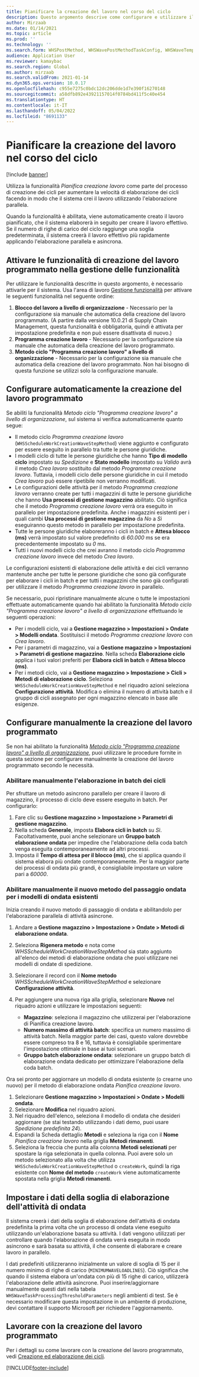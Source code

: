 ```yaml
---
title: Pianificare la creazione del lavoro nel corso del ciclo
description: Questo argomento descrive come configurare e utilizzare il metodo di elaborazione del ciclo Pianifica creazione lavoro.
author: Mirzaab
ms.date: 01/14/2021
ms.topic: article
ms.prod: ''
ms.technology: ''
ms.search.form: WHSPostMethod, WHSWavePostMethodTaskConfig, WHSWaveTemplateTable, WHSParameters, WHSWaveTableListPage, WHSWorkTableListPage, WHSWorkTable, BatchJobEnhanced, WHSPlannedWorkOrder
audience: Application User
ms.reviewer: kamaybac
ms.search.region: Global
ms.author: mirzaab
ms.search.validFrom: 2021-01-14
ms.dyn365.ops.version: 10.0.17
ms.openlocfilehash: c955e7275c0bdc12dc206dde1d7e390f16270148
ms.sourcegitcommit: a58dfb892e43921157014f0784bd411f5c40e454
ms.translationtype: HT
ms.contentlocale: it-IT
ms.lasthandoff: 05/04/2022
ms.locfileid: "8691133"
---
```

# <a name="schedule-work-creation-during-wave"></a>Pianificare la creazione del lavoro nel corso del ciclo

[!include [banner](../../includes/banner.md)]

Utilizza la funzionalità *Pianifica creazione lavoro* come parte del processo di creazione dei cicli per aumentare la velocità di elaborazione dei cicli facendo in modo che il sistema crei il lavoro utilizzando l'elaborazione parallela.

Quando la funzionalità è abilitata, viene automaticamente creato il lavoro pianificato, che il sistema elaborerà in seguito per creare il lavoro effettivo. Se il numero di righe di carico del ciclo raggiunge una soglia predeterminata, il sistema creerà il lavoro effettivo più rapidamente applicando l'elaborazione parallela e asincrona.

## <a name="turn-on-the-scheduled-work-creation-features-in-feature-management"></a>Attivare le funzionalità di creazione del lavoro programmato nella gestione delle funzionalità

Per utilizzare le funzionalità descritte in questo argomento, è necessario attivarle per il sistema. Usa l'area di lavoro [Gestione funzionalità](../../fin-ops-core/fin-ops/get-started/feature-management/feature-management-overview.md) per attivare le seguenti funzionalità nel seguente ordine:

1. **Blocco del lavoro a livello di organizzazione** - Necessario per la configurazione sia manuale che automatica della creazione del lavoro programmato. (A partire dalla versione 10.0.21 di Supply Chain Management, questa funzionalità è obbligatoria, quindi è attivata per impostazione predefinita e non può essere disattivata di nuovo.)
1. **Programma creazione lavoro** - Necessario per la configurazione sia manuale che automatica della creazione del lavoro programmato.
1. **Metodo ciclo "Programma creazione lavoro" a livello di organizzazione** - Necessario per la configurazione sia manuale che automatica della creazione del lavoro programmato. Non hai bisogno di questa funzione se utilizzi solo la configurazione manuale.

<a name="Auto-enable-schedule-work-creation"></a>

## <a name="automatically-configure-scheduled-work-creation"></a>Configurare automaticamente la creazione del lavoro programmato

Se abiliti la funzionalità *Metodo ciclo "Programma creazione lavoro" a livello di organizzazione*, sul sistema si verifica automaticamente quanto segue:

- Il metodo ciclo *Programma creazione lavoro* (`WHSScheduleWorkCreationWaveStepMethod`) viene aggiunto e configurato per essere eseguito in parallelo tra tutte le persone giuridiche.
- I modelli ciclo di tutte le persone giuridiche che hanno **Tipo di modello ciclo** impostato su *Spedizione* e **Stato modello** impostato su *Valido* avrà il metodo *Crea lavoro* sostituito dal metodo *Programma creazione lavoro*. Tuttavia, i modelli ciclo delle persone giuridiche in cui il metodo *Crea lavoro* può essere ripetibile non verranno modificati.
- Le configurazioni delle attività per il metodo *Programma creazione lavoro* verranno create per tutti i magazzini di tutte le persone giuridiche che hanno **Usa processi di gestione magazzino** abilitato. Ciò significa che il metodo *Programma creazione lavoro* verrà ora eseguito in parallelo per impostazione predefinita. Anche i magazzini esistenti per i quali cambi **Usa processi di gestione magazzino** da *No* a *Sì* eseguiranno questo metodo in parallelo per impostazione predefinita.
- Tutte le persone giuridiche elaboreranno i cicli in batch e **Attesa blocco (ms)** verrà impostato sul valore predefinito di *60.000* ms se era precedentemente impostato su *0* ms.
- Tutti i nuovi modelli ciclo che crei avranno il metodo ciclo *Programma creazione lavoro* invece del metodo *Crea lavoro*.

Le configurazioni esistenti di elaborazione delle attività e dei cicli verranno mantenute anche per tutte le persone giuridiche che sono già configurate per elaborare i cicli in batch e per tutti i magazzini che sono già configurati per utilizzare il metodo *Programma creazione lavoro* in parallelo.

Se necessario, puoi ripristinare manualmente alcune o tutte le impostazioni effettuate automaticamente quando hai abilitato la funzionalità *Metodo ciclo "Programma creazione lavoro" a livello di organizzazione* effettuando le seguenti operazioni:

- Per i modelli ciclo, vai a **Gestione magazzino \> Impostazioni \> Ondate \> Modelli ondata**. Sostituisci il metodo *Programma creazione lavoro* con *Crea lavoro*.
- Per i parametri di magazzino, vai a **Gestione magazzino \> Impostazioni \> Parametri di gestione magazzino**. Nella scheda **Elaborazione ciclo** applica i tuoi valori preferiti per **Elabora cicli in batch** e **Attesa blocco (ms)**.
- Per i metodi ciclo, vai a **Gestione magazzino \> Impostazione \> Cicli \> Metodi di elaborazione ciclo**. Seleziona `WHSScheduleWorkCreationWaveStepMethod` e nel riquadro azioni seleziona **Configurazione attività**. Modifica o elimina il numero di attività batch e il gruppo di cicli assegnato per ogni magazzino elencato in base alle esigenze.

## <a name="manually-configure-scheduled-work-creation"></a>Configurare manualmente la creazione del lavoro programmato

Se non hai abilitato la funzionalità [*Metodo ciclo "Programma creazione lavoro" a livello di organizzazione*](#Auto-enable-schedule-work-creation), puoi utilizzare le procedure fornite in questa sezione per configurare manualmente la creazione del lavoro programmato secondo le necessità.

### <a name="manually-enable-batch-processing-of-waves"></a>Abilitare manualmente l'elaborazione in batch dei cicli

Per sfruttare un metodo asincrono parallelo per creare il lavoro di magazzino, il processo di ciclo deve essere eseguito in batch. Per configurarlo:

1. Fare clic su **Gestione magazzino \> Impostazione \> Parametri di gestione magazzino**.
1. Nella scheda **Generale**, imposta **Elabora cicli in batch** su *Sì*. Facoltativamente, puoi anche selezionare un **Gruppo batch elaborazione ondata** per impedire che l'elaborazione della coda batch venga eseguita contemporaneamente ad altri processi.
1. Imposta il **Tempo di attesa per il blocco (ms)**, che si applica quando il sistema elabora più ondate contemporaneamente. Per la maggior parte dei processi di ondata più grandi, è consigliabile impostare un valore pari a *60000*.

### <a name="manually-enable-the-new-wave-step-method-for-existing-wave-templates"></a>Abilitare manualmente il nuovo metodo del passaggio ondata per i modelli di ondata esistenti

Inizia creando il nuovo metodo di passaggio di ondata e abilitandolo per l'elaborazione parallela di attività asincrone.

1. Andare a **Gestione magazzino \> Impostazione \> Ondate \> Metodi di elaborazione ondata**.
1. Seleziona **Rigenera metodo** e nota come *WHSScheduleWorkCreationWaveStepMethod* sia stato aggiunto all'elenco dei metodi di elaborazione ondata che puoi utilizzare nei modelli di ondate di spedizione.
1. Selezionare il record con il **Nome metodo** *WHSScheduleWorkCreationWaveStepMethod* e selezionare **Configurazione attività**.
1. Per aggiungere una nuova riga alla griglia, selezionare **Nuovo** nel riquadro azioni e utilizzare le impostazioni seguenti:

    - **Magazzino**: seleziona il magazzino che utilizzerai per l'elaborazione di Pianifica creazione lavoro.
    - **Numero massimo di attività batch**: specifica un numero massimo di attività batch. Nella maggior parte dei casi, questo valore dovrebbe essere compreso tra 8 e 16, tuttavia è consigliabile sperimentare l'impostazione ottimale in base ai tuoi scenari.
    - **Gruppo batch elaborazione ondata**: selezionare un gruppo batch di elaborazione ondata dedicato per ottimizzare l'elaborazione della coda batch.

Ora sei pronto per aggiornare un modello di ondata esistente (o crearne uno nuovo) per il metodo di elaborazione ondata *Pianifica creazione lavoro*.

1. Selezionare **Gestione magazzino \> Impostazioni \> Ondate \> Modelli ondata**.
1. Selezionare **Modifica** nel riquadro azioni.
1. Nel riquadro dell'elenco, seleziona il modello di ondata che desideri aggiornare (se stai testando utilizzando i dati demo, puoi usare *Spedizione predefinita 24*).
1. Espandi la Scheda dettaglio **Metodi** e seleziona la riga con il **Nome** *Pianifica creazione lavoro* nella griglia **Metodi rimanenti**.
1. Seleziona la freccia che punta alla colonna **Metodi selezionati** per spostare la riga selezionata in quella colonna. Puoi avere solo un metodo selezionato alla volta che utilizza `WHSScheduleWorkCreationWaveStepMethod` o `createWork`, quindi la riga esistente con **Nome del metodo** `createWork` viene automaticamente spostata nella griglia **Metodi rimanenti**.

## <a name="set-wave-task-processing-threshold-data"></a>Impostare i dati della soglia di elaborazione dell'attività di ondata

Il sistema creerà i dati della soglia di elaborazione dell'attività di ondata predefinita la prima volta che un processo di ondata viene eseguito utilizzando un'elaborazione basata su attività. I dati vengono utilizzati per controllare quando l'elaborazione di ondata verrà eseguita in modo asincrono e sarà basata su attività, il che consente di elaborare e creare lavoro in parallelo.

I dati predefiniti utilizzeranno inizialmente un valore di soglia di 15 per il numero minimo di righe di carico (`MINIMUMWAVELOADLINES`). Ciò significa che quando il sistema elabora un'ondata con più di 15 righe di carico, utilizzerà l'elaborazione delle attività asincrone. Puoi inserire/aggiornare manualmente questi dati nella tabela `WHSWaveTaskProcessingThresholdParameters` negli ambienti di test. Se è necessario modificare questa impostazione in un ambiente di produzione, devi contattare il supporto Microsoft per richiedere l'aggiornamento.

## <a name="work-with-the-scheduled-work-creation"></a>Lavorare con la creazione del lavoro programmato

Per i dettagli su come lavorare con la creazione del lavoro programmato, vedi [Creazione ed elaborazione dei cicli](wave-processing.md). 


[!INCLUDE[footer-include](../../includes/footer-banner.md)]
